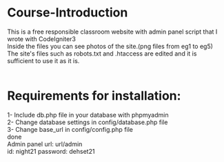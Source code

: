 # Course-Introduction

This is a free responsible classroom website with admin panel script that I wrote with CodeIgniter3 <br>
Inside the files you can see photos of the site.(png files from eg1 to eg5)<br>
The site's files such as robots.txt and .htaccess are edited and it is sufficient to use it as it is.
<br><br>
# Requirements for installation:
1- Include db.php file in your database with phpmyadmin <br>
2- Change database settings in config/database.php file <br>
3- Change base_url in config/config.php file <br>
done <br>
Admin panel url: url/admin <br>
id: night21 password: dehset21
